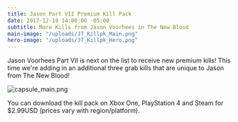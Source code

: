 ```yaml
---
title: Jason Part VII Premium Kill Pack
date: 2017-12-18 14:00:00 -05:00
subtitle: More Kills from Jason Voorhees in The New Blood
main-image: "/uploads/J7_Killpk_Main.png"
hero-image: "/uploads/J7_Killpk_Hero.png"
---
```


Jason Voorhees Part VII is next on the list to receive new premium kills! This time we're adding in an additional three grab kills that are unique to Jason from The New Blood! 

![capsule_main.png](/uploads/capsule_main.png)

You can download the kill pack on Xbox One, PlayStation 4 and Steam for $2.99USD (prices vary with region/platform). 

